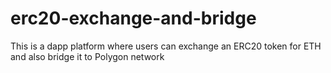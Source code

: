 # erc20-exchange-and-bridge
This is a dapp platform where users can exchange an ERC20 token for ETH and also bridge it to Polygon network
